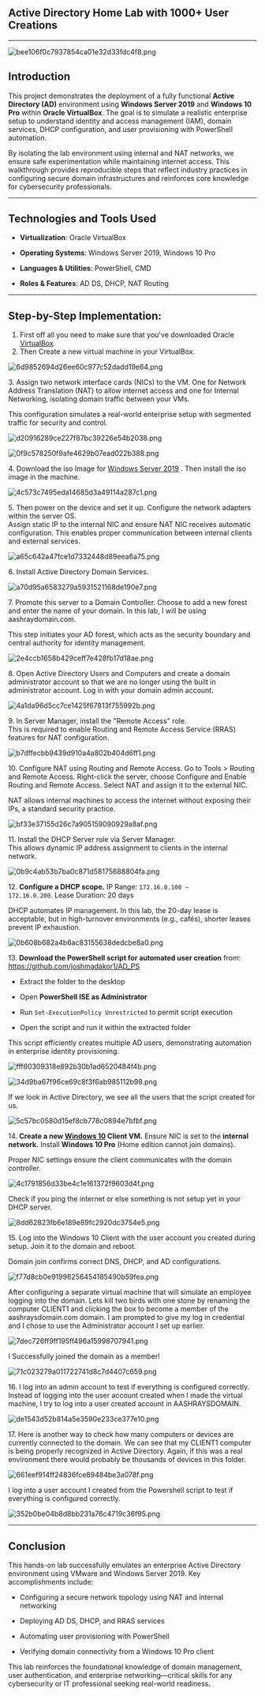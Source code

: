 ## **Active Directory Home Lab with 1000+ User Creations**

* * *

![bee106f0c7937854ca01e32d33fdc4f8.png](:/026ef54e44234f74ad84f6207077a086)

## **Introduction**

This project demonstrates the deployment of a fully functional **Active Directory (AD)** environment using **Windows Server 2019** and **Windows 10 Pro** within **Oracle VirtualBox**. The goal is to simulate a realistic enterprise setup to understand identity and access management (IAM), domain services, DHCP configuration, and user provisioning with PowerShell automation.

By isolating the lab environment using internal and NAT networks, we ensure safe experimentation while maintaining internet access. This walkthrough provides reproducible steps that reflect industry practices in configuring secure domain infrastructures and reinforces core knowledge for cybersecurity professionals.

* * *

## **Technologies and Tools Used**

- **Virtualization**: Oracle VirtualBox
    
- **Operating Systems**: Windows Server 2019, Windows 10 Pro
    
- **Languages & Utilities**: PowerShell, CMD
    
- **Roles & Features**: AD DS, DHCP, NAT Routing
    

* * *

## **Step-by-Step Implementation:**

1.  First off all you need to make sure that you've downloaded Oracle [VirtualBox](https://www.youtube.com/redirect?event=video_description&redir_token=QUFFLUhqa0FpYjBCVU11cGU0UVVBLVBCejlwb0ltakd5QXxBQ3Jtc0ttbk9sbkZQb1FObzNWdmZLa2ctamQ2WEdjMDJpVS03YmJmVzFiZG5aLUY2Z2c5eC0yVFhhOWQtVng3akpLaWpiWXBZcHVrbWYzVlQzVHBLUlNXM1VZc0M4UmVzYXkyM2thdGViaVc5UE81anZJbWl1VQ&q=https%3A%2F%2Fwww.virtualbox.org%2Fwiki%2FDownloads&v=MHsI8hJmggI).
2.  Then Create a new virtual machine in your VirtualBox.

![6d9852694d26ee60c977c52dadd19e64.png](:/75c2db66a684478eb72d53d7028eb223)

3\. Assign two network interface cards (NICs) to the VM. One for Network Address Translation (NAT) to allow internet access and one for Internal Networking, isolating domain traffic between your VMs.

This configuration simulates a real-world enterprise setup with segmented traffic for security and control.

![d20916289ce227f87bc39226e54b2038.png](:/68ed72ee137747dfbe455bb1144e909b)

![0f9c578250f9afe4629b07ead022b388.png](:/a5fee14b1621486cbc8a0dde5eff475d)

4\. Download the iso Image for [Windows Server 2019](https://www.microsoft.com/en-us/evalcenter/download-windows-server-2019) . Then install the iso image in the machine.

![4c573c7495eda14685d3a49114a287c1.png](:/cde5103210fb44bf9ce3f6eae2315829)

5\. Then power on the device and set it up. Configure the network adapters within the server OS.  
Assign static IP to the internal NIC and ensure NAT NIC receives automatic configuration. This enables proper communication between internal clients and external services.

![a65c642a47fce1d7332448d89eea6a75.png](:/b3a6a33222c044e5804ca9d0a9919c2e)

6\. Install Active Directory Domain Services.

![a70d95a6583279a5931521168de190e7.png](:/a97ef5e494fd44e9b5603038eeb9290c)

7\. Promote this server to a Domain Controller. Choose to add a new forest and enter the name of your domain. In this lab, I will be using aashraydomain.com.

This step initiates your AD forest, which acts as the security boundary and central authority for identity management.

![2e4ccb1658b429ceff7e428fb17d18ae.png](:/0faf67ade50948e3bdf8520723b61379)

8\. Open Active Directory Users and Computers and create a domain administrator account so that we are no longer using the built in administrator account. Log in with your domain admin account.

![4a1da96d5cc7ce1425f67813f755992b.png](:/296eaaed92e845faa0d0516b127554eb)

9\. In Server Manager, install the "Remote Access" role.  
This is required to enable Routing and Remote Access Service (RRAS) features for NAT configuration.

![b7dffecbb9439d910a4a802b404d6ff1.png](:/76a2846e71844d5c9bfa48ad17bf1421)

10\. Configure NAT using Routing and Remote Access. Go to Tools > Routing and Remote Access. Right-click the server, choose Configure and Enable Routing and Remote Access. Select NAT and assign it to the external NIC.

NAT allows internal machines to access the internet without exposing their IPs, a standard security practice.

![bf33e37155d26c7a905159090929a8af.png](:/0cf3a83e6453435a82b23604b1a0d8cb)

11\. Install the DHCP Server role via Server Manager.  
This allows dynamic IP address assignment to clients in the internal network.

![0b9c4ab53b7ba0c871d58175688804fa.png](:/b231b023e184443f9f9e718d3ac9126b)

12\. **Configure a DHCP scope.** IP Range: `172.16.0.100 – 172.16.0.200`. Lease Duration: 20 days

DHCP automates IP management. In this lab, the 20-day lease is acceptable, but in high-turnover environments (e.g., cafés), shorter leases prevent IP exhaustion.

![0b608b682a4b6ac83155638dedcbe8a0.png](:/9ce7436e174d497b87901ff65b1ae835)

13\. **Download the PowerShell script for automated user creation** from:  
https://github.com/joshmadakor1/AD_PS

- Extract the folder to the desktop
    
- Open **PowerShell ISE as Administrator**
    
- Run `Set-ExecutionPolicy Unrestricted` to permit script execution
    
- Open the script and run it within the extracted folder
    

This script efficiently creates multiple AD users, demonstrating automation in enterprise identity provisioning.

![fff60309318e892b30b1ad6520484f4b.png](:/2a87aa0076004b8dbfaba27f97ad93d0)

![34d9ba67f96ce69c8f3f6ab985112b98.png](:/573a310d9270493f818300486639637a)

If we look in Active Directory, we see all the users that the script created for us.

![5c57bc0580d15ef8cb778c0894e7bfbf.png](:/ae7195dfb9a3458e9dbff1a5d3d9e5fc)

14\. **Create a new [Windows 10](https://www.youtube.com/redirect?event=video_description&redir_token=QUFFLUhqbXhZUHZnNTlxazVvdWFRb21VRHpaUjM5SmdDZ3xBQ3Jtc0tudTNWWjNuWlRKRGZFZWlNcDZQS29pNnplcklndS1fSXFvaEdtUUQ5SzdaYW5pNEhvNVNqZ1A2RDJUNEFRM2M2aThKMVpqR0xkaEZnc3Vkc3E5ckhuMGRJalNmR05WTXNpc2hQQTlYMW50dG9BdDNfcw&q=https%3A%2F%2Fwww.microsoft.com%2Fen-us%2Fsoftware-download%2Fwindows10ISO&v=MHsI8hJmggI) Client VM.** Ensure NIC is set to the **internal network.** Install **Windows 10 Pro** (Home edition cannot join domains). 

Proper NIC settings ensure the client communicates with the domain controller.

![4c1791856d33be4c1e161372f9603d4f.png](:/2d5a01f045be4c6cbb7876da9762b1db)

Check if you ping the internet or else something is not setup yet in your DHCP server.

![8dd62823fb6e189e89fc2920dc3754e5.png](:/98817c472a00422e92702b478022b168)

15\. Log into the Windows 10 Client with the user account you created during setup. Join it to the domain and reboot.

Domain join confirms correct DNS, DHCP, and AD configurations.

![f77d8cb0e91996256454185490b59fea.png](:/1c569eb9094449d8a99c6bff1bdfb01f)

After configuring a separate virtual machine that will simulate an employee logging into the domain. Lets kill two birds with one stone by renaming the computer CLIENT1 and clicking the box to become a member of the aashraysdomain.com domain. I am prompted to give my log in credential and I chose to use the Administrator account I set up earlier.

![7dec726ff9ff195ff496a15998707941.png](:/a550fd0960d04fcfa52143482dfed646)

I Successfully joined the domain as a member!

![71c023279a011722741d8c7d4407c659.png](:/0f50eb7568ed4e858ea8ed60f09cc81e)

16\. I log into an admin account to test if everything is configured correctly. Instead of logging into the user account created when I made the virtual machine, I try to log into a user created account in AASHRAYSDOMAIN.

![de1543d52b814a5e3590e233ce377e10.png](:/6bc704b57cd9473281e447281e69305b)

17\. Here is another way to check how many computers or devices are currently connected to the domain. We can see that my CLIENT1 computer is being properly recognized in Active Directory. Again, if this was a real environment there would probably be thousands of devices in this folder.

![661eef914ff24836fce89484be3a078f.png](:/edb37d540ea24ccc86c929db9a2a285c)

I log into a user account I created from the Powershell script to test if everything is configured correctly.

![352b0be04b8d8bb231a76c4719c36f95.png](:/9bad3a177dc64c139dada8e3d992bb84)

* * *

## Conclusion

This hands-on lab successfully emulates an enterprise Active Directory environment using VMware and Windows Server 2019. Key accomplishments include:

- Configuring a secure network topology using NAT and internal networking
    
- Deploying AD DS, DHCP, and RRAS services
    
- Automating user provisioning with PowerShell
    
- Verifying domain connectivity from a Windows 10 Pro client
    

This lab reinforces the foundational knowledge of domain management, user authentication, and enterprise networking—critical skills for any cybersecurity or IT professional seeking real-world readiness.
